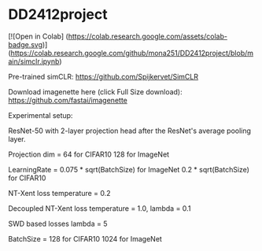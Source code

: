 # DD2412project


[![Open in Colab] (https://colab.research.google.com/assets/colab-badge.svg)] (https://colab.research.google.com/github/mona251/DD2412project/blob/main/simclr.ipynb)

Pre-trained simCLR: https://github.com/Spijkervet/SimCLR

Download imagenette here (click Full Size download): https://github.com/fastai/imagenette

Experimental setup:

ResNet-50 with 2-layer projection head after the ResNet's average pooling layer.

Projection dim = 64 for CIFAR10 128 for ImageNet

LearningRate = 0.075 * sqrt(BatchSize) for ImageNet 0.2 * sqrt(BatchSize) for CIFAR10

NT-Xent loss temperature = 0.2

Decoupled NT-Xent loss temperature = 1.0, lambda = 0.1

SWD based losses lambda = 5

BatchSize = 128 for CIFAR10 1024 for ImageNet

